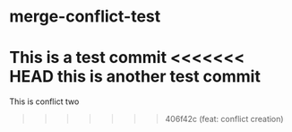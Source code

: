 # merge-conflict-test

This is a test commit
<<<<<<< HEAD
this is another test commit
=======
This is conflict two
>>>>>>> 406f42c (feat: conflict creation)
